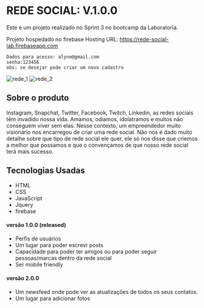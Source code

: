 # REDE SOCIAL: V.1.0.0

Este é um projeto realizado no Sprint 3 no bootcamp da Laboratoria.

Projeto hospedado no firebase Hosting URL: https://rede-social-lab.firebaseapp.com

```
Dados para acesso: alyne@gmail.com 
senha:123456 
obs: se desejar pode criar um novo cadastro
```
![rede_1](https://user-images.githubusercontent.com/39528553/48037816-3015b980-e155-11e8-8595-c008858aecea.PNG)
![rede_2](https://user-images.githubusercontent.com/39528553/48037898-766b1880-e155-11e8-8caf-de5405a202f2.PNG)

## Sobre o produto

Instagram, Snapchat, Twitter, Facebook, Twitch, Linkedin, as redes sociais têm invadido nossa vida. Amamos, odiamos, idolatramos e muitos não conseguem viver sem elas. Nesse contexto, um empreendedor muito visionário nos encarregou de criar uma rede social. Não nos é dado muito detalhe sobre que tipo de rede social ele quer, ele só nos disse que criemos a melhor que possamos e que o convençamos de que nosso rede social terá mais sucesso.

## Tecnologias Usadas

- HTML
- CSS
- JavaScript
- Jquery
- firebase

#### versão 1.0.0 (released)

- Perfis de usuários
- Um lugar para poder escrevr posts
- Capacidade para poder ter amigos ou para poder seguir pessoas/marcas dentro da rede social
- Ser mobile friendly

#### versão 2.0.0 

- Um newsfeed onde pode ver as atualizações de todos os seus contatos. 
- Um lugar para adicionar fotos
